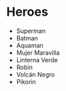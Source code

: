 # Heroes

* Superman
* Batman
* Aquaman
* Mujer Maravilla
* Linterna Verde
* Robin
* Volcán Negro
* Pikorin
